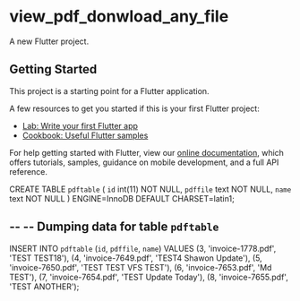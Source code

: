 # view_pdf_donwload_any_file

A new Flutter project.

## Getting Started

This project is a starting point for a Flutter application.

A few resources to get you started if this is your first Flutter project:

- [Lab: Write your first Flutter app](https://flutter.dev/docs/get-started/codelab)
- [Cookbook: Useful Flutter samples](https://flutter.dev/docs/cookbook)

For help getting started with Flutter, view our
[online documentation](https://flutter.dev/docs), which offers tutorials,
samples, guidance on mobile development, and a full API reference.

CREATE TABLE `pdftable` (
  `id` int(11) NOT NULL,
  `pdffile` text NOT NULL,
  `name` text NOT NULL
) ENGINE=InnoDB DEFAULT CHARSET=latin1;

--
-- Dumping data for table `pdftable`
--

INSERT INTO `pdftable` (`id`, `pdffile`, `name`) VALUES
(3, 'invoice-1778.pdf', 'TEST TEST18'),
(4, 'invoice-7649.pdf', 'TEST4 Shawon Update'),
(5, 'invoice-7650.pdf', 'TEST TEST VFS TEST'),
(6, 'invoice-7653.pdf', 'Md TEST'),
(7, 'invoice-7654.pdf', 'TEST Update Today'),
(8, 'invoice-7655.pdf', 'TEST ANOTHER');
